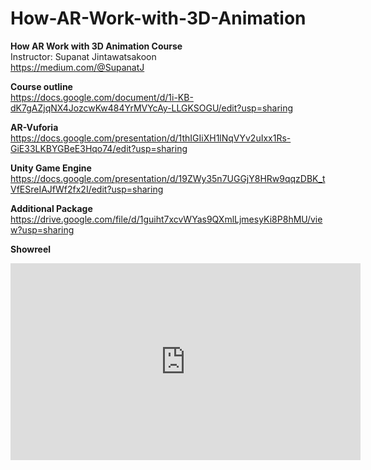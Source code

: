 # How-AR-Work-with-3D-Animation
<B>How AR Work with 3D Animation Course</B> <BR>
Instructor: Supanat Jintawatsakoon<BR>
https://medium.com/@SupanatJ<BR>
  

<B>Course outline</B><BR>
https://docs.google.com/document/d/1i-KB-dK7gAZjqNX4JozcwKw484YrMVYcAy-LLGKSOGU/edit?usp=sharing
  

<B>AR-Vuforia</B><BR>
https://docs.google.com/presentation/d/1thIGIiXH1lNqVYv2uIxx1Rs-GiE33LKBYGBeE3Hqo74/edit?usp=sharing
  

<B>Unity Game Engine</B><BR>
https://docs.google.com/presentation/d/19ZWy35n7UGGjY8HRw9qqzDBK_tVfESreIAJfWf2fx2I/edit?usp=sharing


<B>Additional Package</B><BR>
https://drive.google.com/file/d/1guiht7xcvWYas9QXmlLjmesyKi8P8hMU/view?usp=sharing
  
  
<B>Showreel</B><BR>
<iframe width="560" height="315" src="https://www.youtube.com/embed/0NwD5PApjvk" frameborder="0" allow="accelerometer; autoplay; encrypted-media; gyroscope; picture-in-picture" allowfullscreen></iframe>
